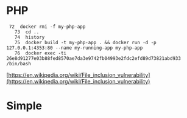 # PHP 

```
 72  docker rmi -f my-php-app
   73  cd ..
   74  history
   75  docker build -t my-php-app . && docker run -d -p 127.0.0.1:4353:80 --name my-running-app my-php-app
   76  docker exec -ti 26e8d91277e03b88fed8570ae7da3e9742fb04993e2fdc2efd89d73821abd933 /bin/bash
```

[https://en.wikipedia.org/wiki/File_inclusion_vulnerability](https://en.wikipedia.org/wiki/File_inclusion_vulnerability)

# Simple
<?php
$secret_file = $_GET['secret_file'];
include ( $secret_file);
?>
